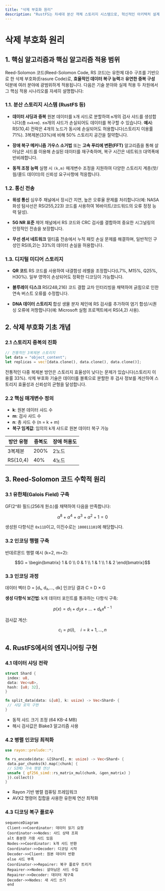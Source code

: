 ```yaml
---
title: "삭제 부호화 원리"
description: "RustFS는 차세대 분산 객체 스토리지 시스템으로, 혁신적인 아키텍처 설계와 메모리 안전 특성을 통해 클라우드 스토리지 분야에서 독특한 장점을 보여줍니다. 그 핵심 혁신 중 하나는 Reed-Solomon 삭제 부호화(Reed-Solomon Erasure Coding)의 깊이 있는 적용입니다."
---
```


# 삭제 부호화 원리

## 1. 핵심 알고리즘과 핵심 알고리즘 적용 범위

Reed-Solomon 코드(Reed-Solomon Code, RS 코드)는 유한체 대수 구조를 기반으로 한 삭제 부호화(Erasure Code)로, **효율적인 데이터 복구 능력**과 **유연한 중복 구성** 덕분에 여러 분야에 광범위하게 적용됩니다. 다음은 기술 분야와 실제 적용 두 차원에서 그 핵심 적용 시나리오를 자세히 설명합니다:

### 1.1. 분산 스토리지 시스템 (RustFS 등)

- **데이터 샤딩과 중복**
 원본 데이터를 `k`개 샤드로 분할하여 `m`개의 검사 샤드를 생성합니다(총 `n=k+m`). ≤`m`개의 샤드가 손실되어도 데이터를 복구할 수 있습니다.
 **예시**: RS(10,4) 전략은 4개의 노드가 동시에 손실되어도 허용합니다(스토리지 이용률 71%). 3복제본(33%)에 비해 50% 스토리지 공간을 절약합니다.

- **장애 복구 메커니즘**
 **가우스 소거법** 또는 **고속 푸리에 변환(FFT)** 알고리즘을 통해 살아남은 샤드를 이용해 손실된 데이터를 재구축하며, 복구 시간은 네트워크 대역폭에 반비례합니다.

- **동적 조정 능력**
 실행 시 `(k,m)` 매개변수 조정을 지원하여 다양한 스토리지 계층(핫/웜/콜드 데이터)의 신뢰성 요구사항에 적응합니다.

### 1.2. 통신 전송

- **위성 통신**
 심우주 채널에서 장시간 지연, 높은 오류율 문제를 처리합니다(예: NASA 화성 탐사선은 RS(255,223) 코드를 사용하여 16바이트/코드워드의 오류 정정 능력 달성).

- **5G NR 표준**
 제어 채널에서 RS 코드와 CRC 검사를 결합하여 중요한 시그널링의 안정적인 전송을 보장합니다.

- **무선 센서 네트워크**
 멀티홉 전송에서 누적 패킷 손실 문제를 해결하며, 일반적인 구성인 RS(6,2)는 33%의 데이터 손실을 허용합니다.

### 1.3. 디지털 미디어 스토리지

- **QR 코드**
 RS 코드를 사용하여 내결함성 레벨을 조정합니다(L7%, M15%, Q25%, H30%). 일부 영역이 손상되어도 정확한 디코딩이 가능합니다.

- **블루레이 디스크**
 RS(248,216) 코드 결합 교차 인터리빙을 채택하여 긁힘으로 인한 연속 버스트 오류를 수정합니다.

- **DNA 데이터 스토리지**
 합성 생물 분자 체인에 RS 검사를 추가하여 염기 합성/시퀀싱 오류에 저항합니다(예: Microsoft 실험 프로젝트에서 RS(4,2) 사용).

## 2. 삭제 부호화 기초 개념

### 2.1 스토리지 중복의 진화

```rust
// 전통적인 3복제본 스토리지
let data = "object_content";
let replicas = vec![data.clone(), data.clone(), data.clone()];
```

전통적인 다중 복제본 방안은 스토리지 효율성이 낮다는 문제가 있습니다(스토리지 이용률 33%). 삭제 부호화 기술은 데이터를 블록으로 분할한 후 검사 정보를 계산하여 스토리지 효율성과 신뢰성의 균형을 달성합니다.

### 2.2 핵심 매개변수 정의

- **k**: 원본 데이터 샤드 수
- **m**: 검사 샤드 수
- **n**: 총 샤드 수 (n = k + m)
- **복구 임계값**: 임의의 k개 샤드로 원본 데이터 복구 가능

| 방안 유형 | 중복도 | 장애 허용도 |
|------------|----------|------------|
| 3복제본 | 200% | 2노드 |
| RS(10,4) | 40% | 4노드 |

## 3. Reed-Solomon 코드 수학적 원리

### 3.1 유한체(Galois Field) 구축

GF(2^8) 필드(256개 원소)를 채택하여 다음을 만족합니다:

```math
α^8 + α^4 + α^3 + α^2 + 1 = 0
```

생성원 다항식은 `0x11D`이고, 이진수로는 `100011101`에 해당합니다.

### 3.2 인코딩 행렬 구축

반데르몬드 행렬 예시 (k=2, m=2):

```math
G = \begin{bmatrix}
1 & 0 \\
0 & 1 \\
1 & 1 \\
1 & 2
\end{bmatrix}
```

### 3.3 인코딩 과정

데이터 벡터 D = [d₁, d₂,..., dk]
인코딩 결과 C = D × G

**생성 다항식 보간법**:
k개 데이터 포인트를 통과하는 다항식 구축:

```math
p(x) = d_1 + d_2x + ... + d_kx^{k-1}
```

검사값 계산:

```math
c_i = p(i), \quad i = k+1,...,n
```

## 4. RustFS에서의 엔지니어링 구현

### 4.1 데이터 샤딩 전략

```rust
struct Shard {
 index: u8,
 data: Vec<u8>,
 hash: [u8; 32],
}

fn split_data(data: &[u8], k: usize) -> Vec<Shard> {
 // 샤딩 로직 구현
}
```

- 동적 샤드 크기 조정 (64 KB-4 MB)
- 해시 검사값은 Blake3 알고리즘 사용

### 4.2 병렬 인코딩 최적화

```rust
use rayon::prelude::*;

fn rs_encode(data: &[Shard], m: usize) -> Vec<Shard> {
 data.par_chunks(k).map(|chunk| {
 // SIMD 가속 행렬 연산
 unsafe { gf256_simd::rs_matrix_mul(chunk, &gen_matrix) }
 }).collect()
}
```

- Rayon 기반 병렬 컴퓨팅 프레임워크
- AVX2 명령어 집합을 사용한 유한체 연산 최적화

### 4.3 디코딩 복구 플로우

```mermaid
sequenceDiagram
 Client->>Coordinator: 데이터 읽기 요청
 Coordinator->>Nodes: 샤드 상태 조회
 alt 충분한 가용 샤드 있음
 Nodes->>Coordinator: k개 샤드 반환
 Coordinator->>Decoder: 디코딩 시작
 Decoder->>Client: 원본 데이터 반환
 else 샤드 부족
 Coordinator->>Repairer: 복구 플로우 트리거
 Repairer->>Nodes: 살아남은 샤드 수집
 Repairer->>Decoder: 데이터 재구축
 Decoder->>Nodes: 새 샤드 쓰기
 end
```
